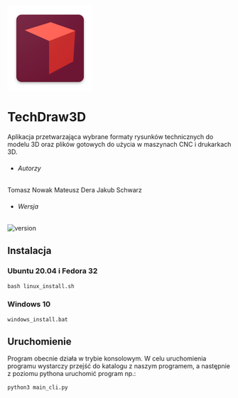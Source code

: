 ![alt text](https://github.com/Mateusz-Dera/TechDraw3D/blob/master/assets/icons/icon_square.png?raw=true)

# TechDraw3D
Aplikacja przetwarzająca wybrane formaty rysunków technicznych do modelu 3D oraz plików gotowych do użycia w maszynach CNC i drukarkach 3D.

 - ###### Autorzy
 Tomasz Nowak
 Mateusz Dera
 Jakub Schwarz
 - ###### Wersja
![version](https://img.shields.io/badge/version-0.1.0-yellow.svg)

## Instalacja
### Ubuntu 20.04 i Fedora 32
```shell
bash linux_install.sh
```
### Windows 10
```shell
windows_install.bat
```

## Uruchomienie
Program obecnie działa w trybie konsolowym. W celu uruchomienia programu wystarczy przejść do katalogu z naszym programem, a następnie z poziomu pythona uruchomić program np.:
```shell
python3 main_cli.py
```
